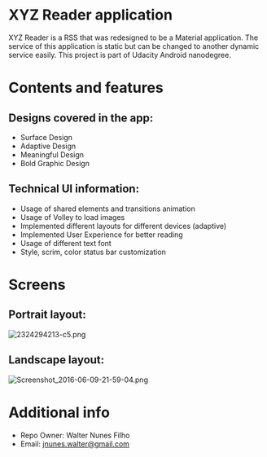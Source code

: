 # **XYZ Reader application** #

XYZ Reader is a RSS that was redesigned to be a Material application. The service of this application is static but can be changed to another dynamic service easily. This project is part of Udacity Android nanodegree.

# **Contents and features** #
## Designs covered in the app: ##
* Surface Design
* Adaptive Design
* Meaningful Design
* Bold Graphic Design 

## Technical UI information: ##
* Usage of shared elements and transitions animation
* Usage of Volley to load images
* Implemented different layouts for different devices (adaptive)
* Implemented User Experience for better reading
* Usage of different text font
* Style, scrim, color status bar customization
 
# **Screens** #
## Portrait layout: ##
 
![2324294213-c5.png](https://bitbucket.org/repo/LBkoXn/images/3498262550-2324294213-c5.png)

## Landscape layout: ##
 
![Screenshot_2016-06-09-21-59-04.png](https://bitbucket.org/repo/LBkoXn/images/493450260-Screenshot_2016-06-09-21-59-04.png)


# **Additional info** #

* Repo Owner: Walter Nunes Filho
* Email: jnunes.walter@gmail.com